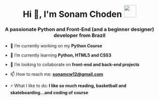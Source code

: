 <h1 align="center">Hi 👋, I'm Sonam Choden <img height="40" src="https://emoji.gg/assets/emoji/7333-parrotdance.gif"></h1>
<h3 align="center">A passionate Python and Front-End (and a beginner designer) developer from Brazil</h3>

- 🔭 I’m currently working on my **Python Course**

- 🌱 I’m currently learning **Python, HTML5 and CSS3**

- 👯 I’m looking to collaborate on **front-end and back-end projects**

- 📫 How to reach me: **sonamcw12@gmail.com**

- ⚡ What I like to do: **I like so much reading, basketball and skateboarding...and coding of course**
